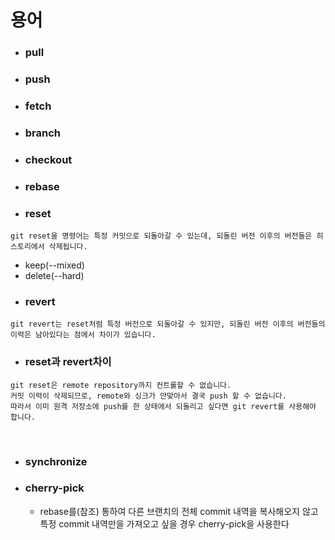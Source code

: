 # 용어
- ### pull
- ### push
- ### fetch
- ### branch
- ### checkout
- ### rebase
- ### reset
```
git reset을 명령어는 특정 커밋으로 되돌아갈 수 있는데, 되돌린 버전 이후의 버전들은 히스토리에서 삭제됩니다.
```
  - keep(--mixed)
  - delete(--hard)
- ### revert
```
git revert는 reset처럼 특정 버전으로 되돌아갈 수 있지만, 되돌린 버전 이후의 버전들의 이력은 남아있다는 점에서 차이가 있습니다.
```

- ### reset과 revert차이
```
git reset은 remote repository까지 컨트롤할 수 없습니다.
커밋 이력이 삭제되므로, remote와 싱크가 안맞아서 결국 push 할 수 없습니다.
따라서 이미 원격 저장소에 push를 한 상태에서 되돌리고 싶다면 git revert를 사용해야 합니다.
```

<br>

- ### synchronize
- ### cherry-pick 
  - rebase를(참조) 통하여 다른 브랜치의 전체 commit 내역을 복사해오지 않고 특정 commit 내역만을 가져오고 싶을 경우 cherry-pick을 사용한다
